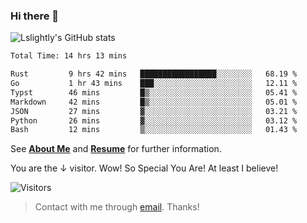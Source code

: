### Hi there 👋

![Lslightly's GitHub stats](https://github-readme-stats.vercel.app/api?username=lslightly&show_icons=true&theme=transparent)

<!--START_SECTION:waka-->

```txt
Total Time: 14 hrs 13 mins

Rust         9 hrs 42 mins   █████████████████░░░░░░░░   68.19 %
Go           1 hr 43 mins    ███░░░░░░░░░░░░░░░░░░░░░░   12.11 %
Typst        46 mins         █▒░░░░░░░░░░░░░░░░░░░░░░░   05.41 %
Markdown     42 mins         █▒░░░░░░░░░░░░░░░░░░░░░░░   05.01 %
JSON         27 mins         ▓░░░░░░░░░░░░░░░░░░░░░░░░   03.21 %
Python       26 mins         ▓░░░░░░░░░░░░░░░░░░░░░░░░   03.12 %
Bash         12 mins         ▒░░░░░░░░░░░░░░░░░░░░░░░░   01.43 %
```

<!--END_SECTION:waka-->

See [**About Me**](https://lslightly.github.io/about) and [**Resume**](https://github.com/Lslightly/resume/blob/main/resume.pdf) for further information.

You are the ↓ visitor. Wow! So Special You Are! At least I believe!

![Visitors](https://api.visitorbadge.io/api/visitors?path=https%3A%2F%2Fgithub.com%2FLslightly&countColor=%23f47373)

> Contact with me through [email](mailto:lqw332664203@mail.ustc.edu.cn). Thanks!
